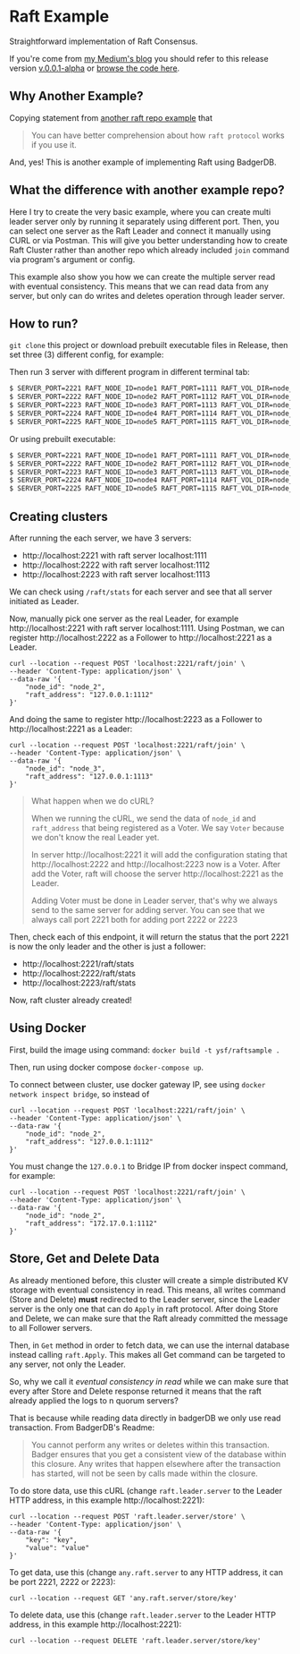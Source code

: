 # Raft Example

Straightforward implementation of Raft Consensus.

If you're come from [my Medium's blog](https://yusufs.medium.com/creating-distributed-kv-database-by-implementing-raft-consensus-using-golang-d0884eef2e28) 
you should refer to this release version [v.0.0.1-alpha](https://github.com/yusufsyaifudin/raft-sample/releases/tag/v.0.0.1-alpha) or [browse the code here](https://github.com/yusufsyaifudin/raft-sample/tree/v.0.0.1-alpha).

## Why Another Example?

Copying statement from [another raft repo example](https://github.com/yongman/leto) that

> You can have better comprehension about how `raft protocol` works if you use it. 

And, yes! This is another example of implementing Raft using BadgerDB.

## What the difference with another example repo?

Here I try to create the very basic example, where you can create multi leader server only by running it separately using different port.
Then, you can select one server as the Raft Leader and connect it manually using CURL or via Postman.
This will give you better understanding how to create Raft Cluster rather than another repo which already included `join` command via program's argument or config.

This example also show you how we can create the multiple server read with eventual consistency. 
This means that we can read data from any server, but only can do writes and deletes operation through leader server.

## How to run?

`git clone` this project or download prebuilt executable files in Release, then set three (3) different config, for example:

Then run 3 server with different program in different terminal tab:

```bash
$ SERVER_PORT=2221 RAFT_NODE_ID=node1 RAFT_PORT=1111 RAFT_VOL_DIR=node_1_data go run cmd
$ SERVER_PORT=2222 RAFT_NODE_ID=node2 RAFT_PORT=1112 RAFT_VOL_DIR=node_2_data go run cmd
$ SERVER_PORT=2223 RAFT_NODE_ID=node3 RAFT_PORT=1113 RAFT_VOL_DIR=node_3_data go run cmd
$ SERVER_PORT=2224 RAFT_NODE_ID=node4 RAFT_PORT=1114 RAFT_VOL_DIR=node_4_data go run cmd
$ SERVER_PORT=2225 RAFT_NODE_ID=node5 RAFT_PORT=1115 RAFT_VOL_DIR=node_5_data go run cmd
```

Or using prebuilt executable:

```bash
$ SERVER_PORT=2221 RAFT_NODE_ID=node1 RAFT_PORT=1111 RAFT_VOL_DIR=node_1_data go run cmd/main.go
$ SERVER_PORT=2222 RAFT_NODE_ID=node2 RAFT_PORT=1112 RAFT_VOL_DIR=node_2_data go run cmd/main.go
$ SERVER_PORT=2223 RAFT_NODE_ID=node3 RAFT_PORT=1113 RAFT_VOL_DIR=node_3_data go run cmd/main.go
$ SERVER_PORT=2224 RAFT_NODE_ID=node4 RAFT_PORT=1114 RAFT_VOL_DIR=node_4_data go run cmd/main.go
$ SERVER_PORT=2225 RAFT_NODE_ID=node5 RAFT_PORT=1115 RAFT_VOL_DIR=node_5_data go run cmd/main.go
```

## Creating clusters

After running the each server, we have 3 servers:

* http://localhost:2221 with raft server localhost:1111
* http://localhost:2222 with raft server localhost:1112
* http://localhost:2223 with raft server localhost:1113

We can check using `/raft/stats` for each server and see that all server initiated as Leader.

Now, manually pick one server as the real Leader, for example http://localhost:2221 with raft server localhost:1111.
Using Postman, we can register http://localhost:2222 as a Follower to http://localhost:2221 as a Leader.

```curl
curl --location --request POST 'localhost:2221/raft/join' \
--header 'Content-Type: application/json' \
--data-raw '{
	"node_id": "node_2", 
	"raft_address": "127.0.0.1:1112"
}'
```

And doing the same to register http://localhost:2223 as a Follower to http://localhost:2221 as a Leader:

```curl
curl --location --request POST 'localhost:2221/raft/join' \
--header 'Content-Type: application/json' \
--data-raw '{
	"node_id": "node_3", 
	"raft_address": "127.0.0.1:1113"
}'
```

> What happen when we do cURL?
>
> When we running the cURL, we send the data of `node_id` and `raft_address` that being registered as a Voter.
> We say `Voter` because we don't know the real Leader yet.
> 
>
> In server http://localhost:2221 it will add the configuration stating that http://localhost:2222 and http://localhost:2223
> now is a Voter.
> After add the Voter, raft will choose the server http://localhost:2221 as the Leader.
>
> Adding Voter must be done in Leader server, that's why we always send to the same server for adding server.
> You can see that we always call port 2221 both for adding port 2222 or 2223

Then, check each of this endpoint, it will return the status that the port 2221 is now the only leader and the other is just a follower:

* http://localhost:2221/raft/stats
* http://localhost:2222/raft/stats
* http://localhost:2223/raft/stats

Now, raft cluster already created!

## Using Docker

First, build the image using command: `docker build -t ysf/raftsample .`

Then, run using docker compose `docker-compose up`.

To connect between cluster, use docker gateway IP, see using `docker network inspect bridge`,
so instead of 

```curl
curl --location --request POST 'localhost:2221/raft/join' \
--header 'Content-Type: application/json' \
--data-raw '{
	"node_id": "node_2", 
	"raft_address": "127.0.0.1:1112"
}'
```

You must change the `127.0.0.1` to Bridge IP from docker inspect command, for example:

```curl
curl --location --request POST 'localhost:2221/raft/join' \
--header 'Content-Type: application/json' \
--data-raw '{
	"node_id": "node_2", 
	"raft_address": "172.17.0.1:1112"
}'
```

## Store, Get and Delete Data

As already mentioned before, this cluster will create a simple distributed KV storage with eventual consistency in read.
This means, all writes command (Store and Delete) **must** redirected to the Leader server, since the Leader server is the only one
that can do `Apply` in raft protocol. After doing Store and Delete, we can make sure that the Raft already committed the message to all Follower servers.

Then, in `Get` method in order to fetch data, we can use the internal database instead calling `raft.Apply`. 
This makes all Get command can be targeted to any server, not only the Leader.

So, why we call it _eventual consistency in read_ while we can make sure that every after Store and Delete response returned it means that the raft already applied the logs to n quorum servers?

That is because while reading data directly in badgerDB we only use read transaction. From BadgerDB's Readme:

> You cannot perform any writes or deletes within this transaction. Badger ensures that you get a consistent view of the database within this closure. Any writes that happen elsewhere after the transaction has started, will not be seen by calls made within the closure.

To do store data, use this cURL (change `raft.leader.server` to the Leader HTTP address, in this example http://localhost:2221):

```curl
curl --location --request POST 'raft.leader.server/store' \
--header 'Content-Type: application/json' \
--data-raw '{
	"key": "key",
	"value": "value"
}'
```

To get data, use this (change `any.raft.server` to any HTTP address, it can be port 2221, 2222 or 2223):

```curl
curl --location --request GET 'any.raft.server/store/key'
```

To delete data, use this (change `raft.leader.server` to the Leader HTTP address, in this example http://localhost:2221):

```curl
curl --location --request DELETE 'raft.leader.server/store/key'
```
